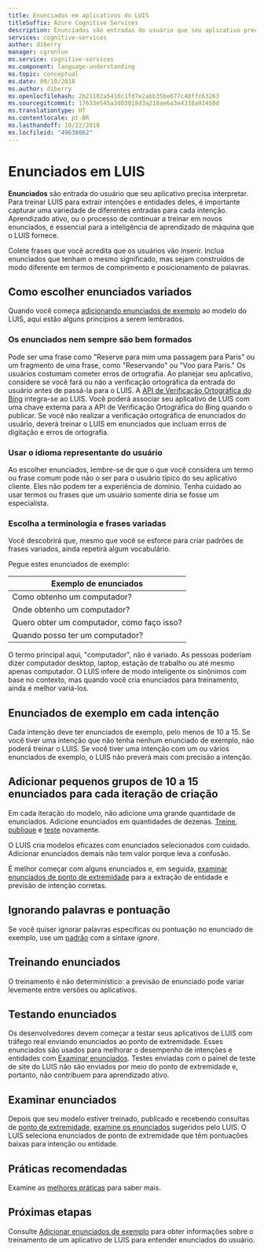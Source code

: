 ```yaml
---
title: Enunciados em aplicativos do LUIS
titleSuffix: Azure Cognitive Services
description: Enunciados são entradas do usuário que seu aplicativo precisa interpretar. Colete frases que você acredita que os usuários vão inserir. Inclua enunciados que tenham o mesmo significado, mas sejam construídos de modo diferente em termos de comprimento e posicionamento de palavras.
services: cognitive-services
author: diberry
manager: cgronlun
ms.service: cognitive-services
ms.component: language-understanding
ms.topic: conceptual
ms.date: 09/10/2018
ms.author: diberry
ms.openlocfilehash: 2b21102a5416c1fd7e2abb35be677c48ffc63263
ms.sourcegitcommit: 17633e545a3d03018d3a218ae6a3e4338a92450d
ms.translationtype: HT
ms.contentlocale: pt-BR
ms.lasthandoff: 10/22/2018
ms.locfileid: "49638062"
---
```

# <a name="utterances-in-luis"></a>Enunciados em LUIS

**Enunciados** são entrada do usuário que seu aplicativo precisa interpretar. Para treinar LUIS para extrair intenções e entidades deles, é importante capturar uma variedade de diferentes entradas para cada intenção. Aprendizado ativo, ou o processo de continuar a treinar em novos enunciados, é essencial para a inteligência de aprendizado de máquina que o LUIS fornece.

Colete frases que você acredita que os usuários vão inserir. Inclua enunciados que tenham o mesmo significado, mas sejam construídos de modo diferente em termos de comprimento e posicionamento de palavras. 

## <a name="how-to-choose-varied-utterances"></a>Como escolher enunciados variados
Quando você começa [adicionando enunciados de exemplo](luis-how-to-add-example-utterances.md) ao modelo do LUIS, aqui estão alguns princípios a serem lembrados.

### <a name="utterances-arent-always-well-formed"></a>Os enunciados nem sempre são bem formados
Pode ser uma frase como "Reserve para mim uma passagem para Paris" ou um fragmento de uma frase, como "Reservando" ou "Voo para Paris."  Os usuários costumam cometer erros de ortografia. Ao planejar seu aplicativo, considere se você fará ou não a verificação ortográfica da entrada do usuário antes de passá-la para o LUIS. A [API de Verificação Ortográfica do Bing][BingSpellCheck] integra-se ao LUIS. Você poderá associar seu aplicativo de LUIS com uma chave externa para a API de Verificação Ortográfica do Bing quando o publicar. Se você não realizar a verificação ortográfica de enunciados do usuário, deverá treinar o LUIS em enunciados que incluam erros de digitação e erros de ortografia.

### <a name="use-the-representative-language-of-the-user"></a>Usar o idioma representante do usuário
Ao escolher enunciados, lembre-se de que o que você considera um termo ou frase comum pode não o ser para o usuário típico do seu aplicativo cliente. Eles não podem ter a experiência de domínio. Tenha cuidado ao usar termos ou frases que um usuário somente diria se fosse um especialista.

### <a name="choose-varied-terminology-as-well-as-phrasing"></a>Escolha a terminologia e frases variadas
Você descobrirá que, mesmo que você se esforce para criar padrões de frases variados, ainda repetirá algum vocabulário.

Pegue estes enunciados de exemplo:

|Exemplo de enunciados|
|--|
|Como obtenho um computador?|
|Onde obtenho um computador?|
|Quero obter um computador, como faço isso?|
|Quando posso ter um computador?| 

O termo principal aqui, "computador", não é variado. As pessoas poderiam dizer computador desktop, laptop, estação de trabalho ou até mesmo apenas computador. O LUIS infere de modo inteligente os sinônimos com base no contexto, mas quando você cria enunciados para treinamento, ainda é melhor variá-los.

## <a name="example-utterances-in-each-intent"></a>Enunciados de exemplo em cada intenção
Cada intenção deve ter enunciados de exemplo, pelo menos de 10 a 15. Se você tiver uma intenção que não tenha nenhum enunciado de exemplo, não poderá treinar o LUIS. Se você tiver uma intenção com um ou vários enunciados de exemplo, o LUIS não preverá mais com precisão a intenção. 

## <a name="add-small-groups-of-10-15-utterances-for-each-authoring-iteration"></a>Adicionar pequenos grupos de 10 a 15 enunciados para cada iteração de criação
Em cada iteração do modelo, não adicione uma grande quantidade de enunciados. Adicione enunciados em quantidades de dezenas. [Treine](luis-how-to-train.md), [publique](luis-how-to-publish-app.md) e [teste](luis-interactive-test.md) novamente.  

O LUIS cria modelos eficazes com enunciados selecionados com cuidado. Adicionar enunciados demais não tem valor porque leva a confusão.  

É melhor começar com alguns enunciados e, em seguida, [examinar enunciados de ponto de extremidade](luis-how-to-review-endoint-utt.md) para a extração de entidade e previsão de intenção corretas.

## <a name="ignoring-words-and-punctuation"></a>Ignorando palavras e pontuação
Se você quiser ignorar palavras específicas ou pontuação no enunciado de exemplo, use um [padrão](luis-concept-patterns.md#pattern-syntax) com a sintaxe _ignore_. 

## <a name="training-utterances"></a>Treinando enunciados
O treinamento é não determinístico: a previsão de enunciado pode variar levemente entre versões ou aplicativos.

## <a name="testing-utterances"></a>Testando enunciados 

Os desenvolvedores devem começar a testar seus aplicativos de LUIS com tráfego real enviando enunciados ao ponto de extremidade. Esses enunciados são usados para melhorar o desempenho de intenções e entidades com [Examinar enunciados](luis-how-to-review-endoint-utt.md). Testes enviadas com o painel de teste de site do LUIS não são enviados por meio do ponto de extremidade e, portanto, não contribuem para aprendizado ativo. 

## <a name="review-utterances"></a>Examinar enunciados
Depois que seu modelo estiver treinado, publicado e recebendo consultas de [ponto de extremidade](luis-glossary.md#endpoint), [examine os enunciados](luis-how-to-review-endoint-utt.md) sugeridos pelo LUIS. O LUIS seleciona enunciados de ponto de extremidade que têm pontuações baixas para intenção ou entidade. 

## <a name="best-practices"></a>Práticas recomendadas
Examine as [melhores práticas](luis-concept-best-practices.md) para saber mais.

## <a name="next-steps"></a>Próximas etapas
Consulte [Adicionar enunciados de exemplo](luis-how-to-add-example-utterances.md) para obter informações sobre o treinamento de um aplicativo de LUIS para entender enunciados do usuário.

[BingSpellCheck]: https://docs.microsoft.com/azure/cognitive-services/bing-spell-check/proof-text